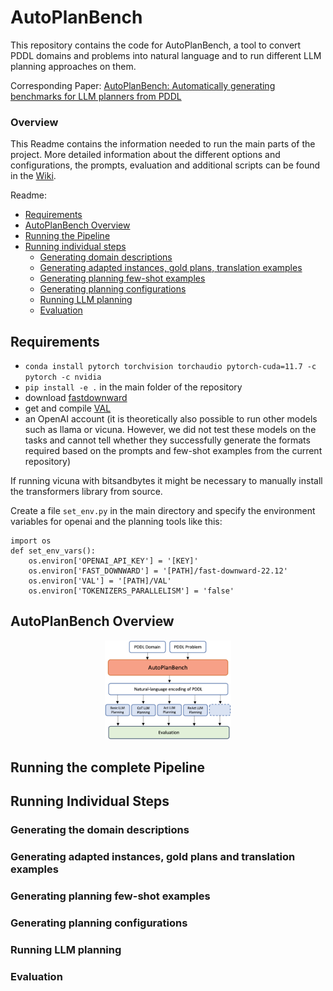 # AutoPlanBench

This repository contains the code for AutoPlanBench, a tool to convert PDDL domains and problems into natural language and to run different LLM planning approaches on them. 

Corresponding Paper: [AutoPlanBench: Automatically generating benchmarks for LLM planners from PDDL](https://arxiv.org/abs/2311.09830)


### Overview
This Readme contains the information needed to run the main parts of the project. More detailed information about the different options and configurations, the prompts, evaluation and additional scripts can be found in the [Wiki](https://github.com/minecraft-saar/LLM-planning-PDDL-domains/wiki).

Readme:
* [Requirements](https://github.com/minecraft-saar/LLM-planning-PDDL-domains/blob/main/README.md#requirements)
* [AutoPlanBench Overview](https://github.com/minecraft-saar/autoplanbench#autoplanbench-overview)
* [Running the Pipeline]([https://github.com/minecraft-saar/LLM-planning-PDDL-domains/blob/main/README.md#llm-planning](https://github.com/minecraft-saar/autoplanbench#running-the-complete-pipeline))
* [Running individual steps](https://github.com/minecraft-saar/autoplanbench/blob/main/README.md#running-individual-steps)
    * [Generating domain descriptions](https://github.com/minecraft-saar/autoplanbench#generating-the-domain-descriptions)
    * [Generating adapted instances, gold plans, translation examples](https://github.com/minecraft-saar/autoplanbench#generating-adapted-instances-gold-plans-and-translation-examples)
    * [Generating planning few-shot examples](https://github.com/minecraft-saar/autoplanbench#generating-planning-few-shot-examples)
    * [Generating planning configurations](https://github.com/minecraft-saar/autoplanbench#generating-planning-configurations)
    * [Running LLM planning](https://github.com/minecraft-saar/autoplanbench#running-llm-planning)
    * [Evaluation]()

## Requirements
* `conda install pytorch torchvision torchaudio pytorch-cuda=11.7 -c pytorch -c nvidia`
* `pip install -e .` in the main folder of the repository
* download [fastdownward](https://www.fast-downward.org/Releases/22.12)
* get and compile [VAL](https://github.com/KCL-Planning/VAL)
* an OpenAI account (it is theoretically also possible to run other models such as llama or vicuna. However, we did not test these models on the tasks and cannot tell whether they successfully generate the formats required based on the prompts and few-shot examples from the current repository)

If running vicuna with bitsandbytes it might be necessary to manually install the transformers library from source.

Create a file `set_env.py` in the main directory and specify the environment variables for openai and the planning tools like this:
```
import os
def set_env_vars():
    os.environ['OPENAI_API_KEY'] = '[KEY]'
    os.environ['FAST_DOWNWARD'] = '[PATH]/fast-downward-22.12'
    os.environ['VAL'] = '[PATH]/VAL'
    os.environ['TOKENIZERS_PARALLELISM'] = 'false'

```

## AutoPlanBench Overview
<center>
    <img src="images/autoplanbench.svg" width="40%" />
</center>

## Running the complete Pipeline




## Running Individual Steps 

### Generating the domain descriptions

### Generating adapted instances, gold plans and translation examples

### Generating planning few-shot examples

### Generating planning configurations 

### Running LLM planning

### Evaluation
